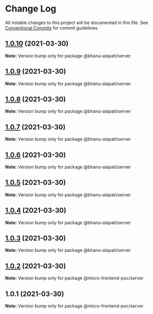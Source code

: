 # Change Log

All notable changes to this project will be documented in this file.
See [Conventional Commits](https://conventionalcommits.org) for commit guidelines.

## [1.0.10](https://github.com/bhanu-alapati/micro-frontend-poc/compare/v1.0.9...v1.0.10) (2021-03-30)

**Note:** Version bump only for package @bhanu-alapati/server





## [1.0.9](https://github.com/bhanu-alapati/micro-frontend-poc/compare/v1.0.8...v1.0.9) (2021-03-30)

**Note:** Version bump only for package @bhanu-alapati/server





## [1.0.8](https://github.com/bhanu-alapati/micro-frontend-poc/compare/v1.0.7...v1.0.8) (2021-03-30)

**Note:** Version bump only for package @bhanu-alapati/server





## [1.0.7](https://github.com/bhanu-alapati/micro-frontend-poc/compare/v1.0.6...v1.0.7) (2021-03-30)

**Note:** Version bump only for package @bhanu-alapati/server





## [1.0.6](https://github.com/bhanu-alapati/micro-frontend-poc/compare/v1.0.5...v1.0.6) (2021-03-30)

**Note:** Version bump only for package @bhanu-alapati/server





## [1.0.5](https://github.com/bhanu-alapati/micro-frontend-poc/compare/v1.0.4...v1.0.5) (2021-03-30)

**Note:** Version bump only for package @bhanu-alapati/server





## [1.0.4](https://github.com/bhanu-alapati/micro-frontend-poc/compare/v1.0.3...v1.0.4) (2021-03-30)

**Note:** Version bump only for package @bhanu-alapati/server





## [1.0.3](https://github.com/bhanu-alapati/micro-frontend-poc/compare/v1.0.2...v1.0.3) (2021-03-30)

**Note:** Version bump only for package @bhanu-alapati/server





## [1.0.2](https://github.com/bhanu-alapati/micro-frontend-poc/compare/v1.0.1...v1.0.2) (2021-03-30)

**Note:** Version bump only for package @micro-frontend-poc/server





## 1.0.1 (2021-03-30)

**Note:** Version bump only for package @micro-frontend-poc/server
